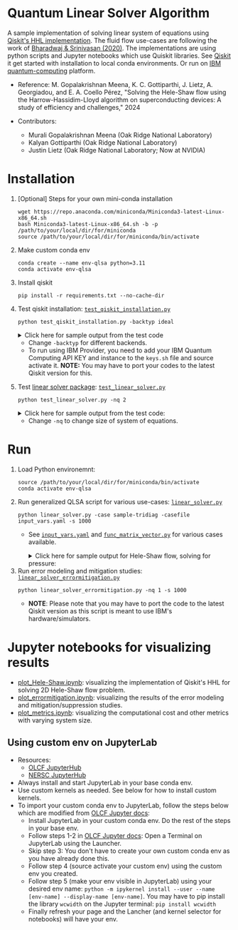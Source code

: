 # Quantum Linear Solver Algorithm

A sample implementation of solving linear system of equations using [Qiskit's HHL implementation](https://learn.qiskit.org/course/ch-applications/solving-linear-systems-of-equations-using-hhl-and-its-qiskit-implementation). The fluid flow use-cases are following the work of [Bharadwaj & Srinivasan (2020)](https://www.sto.nato.int/publications/STO%20Educational%20Notes/STO-EN-AVT-377/EN-AVT-377-01.pdf). The implementations are using python scripts and Jupyter notebooks which use Quiskit libraries. See [Qiskit](https://qiskit.org/documentation/getting_started.html) it get started with installation to local conda environments. Or run on [IBM quantum-computing](https://quantum-computing.ibm.com/) platform.

* Reference: M. Gopalakrishnan Meena, K. C. Gottiparthi, J. Lietz, A. Georgiadou, and E. A. Coello Pérez, "Solving the Hele-Shaw flow using the Harrow-Hassidim-Lloyd algorithm on superconducting devices: A study of efficiency and challenges," 2024

* Contributors:
     * Murali Gopalakrishnan Meena (Oak Ridge National Laboratory)
     * Kalyan Gottiparthi (Oak Ridge National Laboratory)
     * Justin Lietz (Oak Ridge National Laboratory; Now at NVIDIA)

# Installation

1. [Optional] Steps for your own mini-conda installation
      ```
      wget https://repo.anaconda.com/miniconda/Miniconda3-latest-Linux-x86_64.sh
      bash Miniconda3-latest-Linux-x86_64.sh -b -p /path/to/your/local/dir/for/miniconda
      source /path/to/your/local/dir/for/miniconda/bin/activate
      ```
2. Make custom conda env
      ```
      conda create --name env-qlsa python=3.11
      conda activate env-qlsa
      ```
3. Install qiskit
      ```
      pip install -r requirements.txt --no-cache-dir
      ```

4. Test qiskit installation: [`test_qiskit_installation.py`](test_qiskit_installation.py)
      ```
      python test_qiskit_installation.py -backtyp ideal
      ```  
      <details><summary>Click here for sample output from the test code</summary>

      ```
      Backend: qasm_simulator
      Job status is JobStatus.DONE

      Total count for 00 and 11 are: {'11': 476, '00': 524}
           ┌───┐     ┌─┐   
      q_0: ┤ H ├──■──┤M├───
           └───┘┌─┴─┐└╥┘┌─┐
      q_1: ─────┤ X ├─╫─┤M├
                └───┘ ║ └╥┘
      c: 2/═══════════╩══╩═
                      0  1 
      ```

      </details>

      * Change `-backtyp` for different backends.
      * To run using IBM Provider, you need to add your IBM Quantum Computing API KEY and instance to the `keys.sh` file and source activate it. **NOTE:** You may have to port your codes to the latest Qiskit version for this.
5. Test [linear solver package](https://github.com/anedumla/quantum_linear_solvers): [`test_linear_solver.py`](test_linear_solver.py)

      ```
      python test_linear_solver.py -nq 2
      ```

      <details><summary>Click here for sample output from the test code:</summary>

      ```
      Simulator: aer_simulator_statevector
      Time elapsed for classical:  0 min 0.00 sec
      Time elapsed for naive HHL:  0 min 0.53 sec
      Time elapsed for tridi-Toep: 0 min 1.68 sec
      classical state: [1.14545455 0.43636364 0.16363636 0.05454545]
      naive state:
            ┌──────────────┐┌──────┐        ┌─────────┐
      q9_0: ┤0             ├┤4     ├────────┤4        ├
            │  circuit-165 ││      │        │         │
      q9_1: ┤1             ├┤5     ├────────┤5        ├
            └──────────────┘│      │┌──────┐│         │
      q10_0: ───────────────┤0     ├┤3     ├┤0        ├
                            │  QPE ││      ││  QPE_dg │
      q10_1: ───────────────┤1     ├┤2     ├┤1        ├
                            │      ││      ││         │
      q10_2: ───────────────┤2     ├┤1 1/x ├┤2        ├
                            │      ││      ││         │
      q10_3: ───────────────┤3     ├┤0     ├┤3        ├
                            └──────┘│      │└─────────┘
      q11: ───────────────-─────────┤4     ├───────────
                                    └──────┘           
      tridiagonal state:
            ┌──────────────┐┌──────┐        ┌─────────┐
      q82_0:┤0             ├┤4     ├────────┤4        ├
            │  circuit-521 ││      │        │         │
      q82_1:┤1             ├┤5     ├────────┤5        ├
            └──────────────┘│      │┌──────┐│         │
      q83_0:────────────────┤0     ├┤3     ├┤0        ├
                            │      ││      ││         │
      q83_1:────────────────┤1 QPE ├┤2     ├┤1 QPE_dg ├
                            │      ││      ││         │
      q83_2:────────────────┤2     ├┤1     ├┤2        ├
                            │      ││  1/x ││         │
      q83_3:────────────────┤3     ├┤0     ├┤3        ├
                            │      ││      ││         │
      a1:   ────────────────┤6     ├┤      ├┤6        ├
                            └──────┘│      │└─────────┘
      q84:  ────────────────────────┤4     ├───────────
                                    └──────┘           
      classical Euclidean norm:    1.237833351044751
      naive Euclidean norm:        1.2099806231118977 (diff (%): 2.250e+00)
      tridiagonal Euclidean norm:  1.2099204004859732 (diff (%): 2.255e+00)
      classical state:
      [1.14545455 0.43636364 0.16363636 0.05454545]
      full solution vector (naive):
      # of elements in solution vector: 128
      [1.11266151 0.43866345 0.16004585 0.08942688]
      diff (%): [ 2.86288363  0.52703993  2.1942013  63.94928497]
      full solution vector (tridi):
      # of elements in solution vector: 256
      [1.11261363 0.4386119  0.16005021 0.08945291]
      diff (%): [ 2.8670642   0.5152269   2.19153945 63.9969963 ]
      ===========Data not saved===========
      ```
      </details>
      
      * Change `-nq` to change size of system of equations.

# Run

1. Load Python environemnt:
      ```
      source /path/to/your/local/dir/for/miniconda/bin/activate
      conda activate env-qlsa
      ```
2. Run generalized QLSA script for various use-cases: [`linear_solver.py`](linear_solver.py)
    ```
    python linear_solver.py -case sample-tridiag -casefile input_vars.yaml -s 1000
    ```
    * See [`input_vars.yaml`](input_vars.yaml) and [`func_matrix_vector.py`](func_matrix_vector.py) for various cases available.

      <details><summary>Click here for sample output for Hele-Shaw flow, solving for pressure:</summary>

      ```
      Case: Hele-Shaw
      Solving analytically...
      Solving numerically...
      =====Solving for pressure...=====
      Using analytical pressure profile...
      Determinant of resulting matrix: 1.0
      Condition # of resulting matrix: 1.0
      Determinant of resulting matrix: 1.0
      Size of A & B are not power of 2:
      Next 2 power of 6 = 8
      Value to be padded = 2
      Padded shape of A: (6, 6) -> (8, 8)
      Padded shape of B: (6,) -> (8,)
      Padded A with diag 1:
      [[1. 0. 0. 0. 0. 0. 0. 0.]
      [0. 1. 0. 0. 0. 0. 0. 0.]
      [0. 0. 1. 0. 0. 0. 0. 0.]
      [0. 0. 0. 1. 0. 0. 0. 0.]
      [0. 0. 0. 0. 1. 0. 0. 0.]
      [0. 0. 0. 0. 0. 1. 0. 0.]
      [0. 0. 0. 0. 0. 0. 1. 0.]
      [0. 0. 0. 0. 0. 0. 0. 1.]]
      Padded B:
      [200.   0. 200.   0. 200.   0.   0.   0.]
      Determinant of resulting matrix: 1.0
      Reformatted A_herm:
      [[1. 0. 0. 0. 0. 0. 0. 0.]
      [0. 1. 0. 0. 0. 0. 0. 0.]
      [0. 0. 1. 0. 0. 0. 0. 0.]
      [0. 0. 0. 1. 0. 0. 0. 0.]
      [0. 0. 0. 0. 1. 0. 0. 0.]
      [0. 0. 0. 0. 0. 1. 0. 0.]
      [0. 0. 0. 0. 0. 0. 1. 0.]
      [0. 0. 0. 0. 0. 0. 0. 1.]]
      B_herm:
      [217.32050808  17.32050808 217.32050808  17.32050808 217.32050808
      17.32050808  17.32050808  17.32050808]
      Determinant of resulting matrix: 1.0
      Condition # of resulting matrix: 1.0
      Using 'ideal' simulator with 'statevector' backend
      Backend: AerSimulator('aer_simulator')
      Time elapsed for classical:  0 min 0.00 sec
      **************************Quantum circuit generation, transpile & running*************************
      ==================Making a circuit and simulating it================
      Time elapsed for generating HHL circuit:  0 min 1.42 sec
      Circuit:
            ┌──────────────┐┌──────┐        ┌─────────┐
      q9_0: ┤0             ├┤5     ├────────┤5        ├
            │              ││      │        │         │
      q9_1: ┤1 circuit-165 ├┤6     ├────────┤6        ├
            │              ││      │        │         │
      q9_2: ┤2             ├┤7     ├────────┤7        ├
            └──────────────┘│      │┌──────┐│         │
      q10_0:────────────────┤0     ├┤4     ├┤0        ├
                            │  QPE ││      ││  QPE_dg │
      q10_1:────────────────┤1     ├┤3     ├┤1        ├
                            │      ││      ││         │
      q10_2:────────────────┤2     ├┤2     ├┤2        ├
                            │      ││  1/x ││         │
      q10_3:────────────────┤3     ├┤1     ├┤3        ├
                            │      ││      ││         │
      q10_4:────────────────┤4     ├┤0     ├┤4        ├
                            └──────┘│      │└─────────┘
      q11:  ────────────────────────┤5     ├───────────
                                    └──────┘           
      Time elapsed for transpiling the circuit:  0 min 0.16 sec
      Time elapsed for running the circuit:  0 min 0.04 sec
      counts:
      {'100000101': 9, '100000011': 6, '100000110': 10, '100000010': 1682, '100000111': 15, '100000100': 1645, '100000001': 7, '100000000': 1626}
      All counts of ancila (only the first 2**nq represent solution vector):
      [('100000000', 1626), ('100000001', 7), ('100000010', 1682), ('100000011', 6), ('100000100', 1645), ('100000101', 9), ('100000110', 10), ('100000111', 15)]
      Counts vector should approach exact vector in infinite limit
      counts_vector:
      [0.5702631  0.03741657 0.58       0.03464102 0.57358522 0.04242641
      0.04472136 0.05477226]
      exact_vector/norm:
      [0.57431815 0.04577332 0.57431815 0.04577332 0.57431815 0.04577332
      0.04577332 0.04577332]

      true solution:
      [0.57431815 0.04577332 0.57431815 0.04577332 0.57431815 0.04577332
      0.04577332 0.04577332]

      counts solution vector:
      [0.5702631  0.03741657 0.58       0.03464102 0.57358522 0.04242641
      0.04472136 0.05477226]
      diff with true solution (%):
      [ 0.70606392 18.25681403  0.98932091 24.32051541  0.12761819  7.31193938
      2.29820551 19.65977172]
      Fidelity: 0.9996637113875608

      exact solution vector:
      [0.57431815 0.04577332 0.57431815 0.04577332 0.57431815 0.04577332
      0.04577332 0.04577332]
      diff with true solution (%):
      [1.93311499e-13 6.74586741e-12 3.28629548e-13 4.07783895e-12
      5.79934496e-14 6.59427488e-12 3.31987632e-12 6.82166367e-13]
      Fidelity: 1.0
      ```
      </details>
2. Run error modeling and mitigation studies: [`linear_solver_errormitigation.py`](linear_solver_errormitigation.py)
    ```
    python linear_solver_errormitigation.py -nq 1 -s 1000
    ```
    * **NOTE**: Please note that you may have to port the code to the latest Qiskit version as this script is meant to use IBM's hardware/simulators.

# Jupyter notebooks for visualizing results

* [plot_Hele-Shaw.ipynb](plot_Hele-Shaw.ipynb): visualizing the implementation of Qiskit's HHL for solving 2D Hele-Shaw flow problem.
* [plot_errormitigation.ipynb](plot_errormitigation.ipynb): visualizing the results of the error modeling and mitigation/suppression studies.
* [plot_metrics.ipynb](plot_metrics.ipynb): visualizing the computational cost and other metrics with varying system size.

## Using custom env on JupyterLab

* Resources:
  * [OLCF JupyterHub](https://docs.olcf.ornl.gov/services_and_applications/jupyter/overview.html#jupyter-at-olcf)
  * [NERSC JupyterHub](https://docs.nersc.gov/services/jupyter/)
* Always install and start JupyterLab in your base conda env.
* Use custom kernels as needed. See below for how to install custom kernels.
* To import your custom conda env to JupyterLab, follow the steps below which are modified from [OLCF Jupyter docs](https://docs.olcf.ornl.gov/services_and_applications/jupyter/overview.html#example-creating-a-conda-environment-for-rapids):
  * Install JupyterLab in your custom conda env. Do the rest of the steps in your base env.
  * Follow steps 1-2 in [OLCF Jupyter docs](https://docs.olcf.ornl.gov/services_and_applications/jupyter/overview.html#example-creating-a-conda-environment-for-rapids): Open a Terminal on JupyterLab using the Launcher.
  * Skip step 3: You don't have to create your own custom conda env as you have already done this.
  * Follow step 4 (source activate your custom env) using the custom env you created.
  * Follow step 5 (make your env visible in JupyterLab) using your desired env name: `python -m ipykernel install --user --name [env-name] --display-name [env-name]`. You may have to pip install the library `wcwidth` on the Jupyter terminal: `pip install wcwidth`
  * Finally refresh your page and the Lancher (and kernel selector for notebooks) will have your env.



